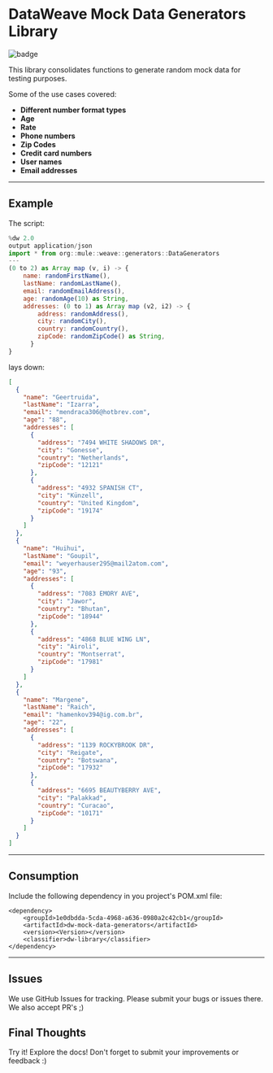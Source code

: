 # DataWeave Mock Data Generators Library

![badge](https://github.com/mulesoft/data-weave-mock-data-generators-library/workflows/Pipeline/badge.svg)

This library consolidates functions to generate random mock data for testing purposes.

Some of the use cases covered:

- **Different number format types**
- **Age**
- **Rate**
- **Phone numbers**
- **Zip Codes**
- **Credit card numbers**
- **User names**
- **Email addresses**

__________________________________________
## Example

The script:

```javascript
%dw 2.0
output application/json
import * from org::mule::weave::generators::DataGenerators
---
(0 to 2) as Array map (v, i) -> {
    name: randomFirstName(),
    lastName: randomLastName(),
    email: randomEmailAddress(),
    age: randomAge(10) as String,
    addresses: (0 to 1) as Array map (v2, i2) -> {
        address: randomAddress(),
        city: randomCity(),
        country: randomCountry(),
        zipCode: randomZipCode() as String,
      }
}

```

lays down:

```json
[
  {
    "name": "Geertruida",
    "lastName": "Izarra",
    "email": "mendraca306@hotbrev.com",
    "age": "88",
    "addresses": [
      {
        "address": "7494 WHITE SHADOWS DR",
        "city": "Gonesse",
        "country": "Netherlands",
        "zipCode": "12121"
      },
      {
        "address": "4932 SPANISH CT",
        "city": "Künzell",
        "country": "United Kingdom",
        "zipCode": "19174"
      }
    ]
  },
  {
    "name": "Huihui",
    "lastName": "Goupil",
    "email": "weyerhauser295@mail2atom.com",
    "age": "93",
    "addresses": [
      {
        "address": "7083 EMORY AVE",
        "city": "Jawor",
        "country": "Bhutan",
        "zipCode": "18944"
      },
      {
        "address": "4868 BLUE WING LN",
        "city": "Airoli",
        "country": "Montserrat",
        "zipCode": "17981"
      }
    ]
  },
  {
    "name": "Margene",
    "lastName": "Raich",
    "email": "hamenkov394@ig.com.br",
    "age": "22",
    "addresses": [
      {
        "address": "1139 ROCKYBROOK DR",
        "city": "Reigate",
        "country": "Botswana",
        "zipCode": "17932"
      },
      {
        "address": "6695 BEAUTYBERRY AVE",
        "city": "Palakkad",
        "country": "Curacao",
        "zipCode": "10171"
      }
    ]
  }
]
```


__________________________________________
## Consumption
<!-- This will be autogenerated by exchange -->
Include the following dependency in you project's POM.xml file:

```
<dependency>
    <groupId>1e0dbdda-5cda-4968-a636-0980a2c42cb1</groupId>
    <artifactId>dw-mock-data-generators</artifactId>
    <version><Version></version>
    <classifier>dw-library</classifier>
</dependency>
```

__________________________________________

## Issues
We use GitHub Issues for tracking. Please submit your bugs or issues there. We also accept PR's ;)

## Final Thoughts

Try it! Explore the docs! Don't forget to submit your improvements or feedback :)





